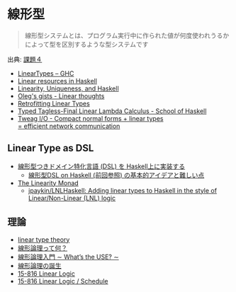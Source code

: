 # 線形型
> 線形型システムとは、プログラム実行中に作られた値が何度使われうるかによって型を区別するような型システムです

出典: [課題４](http://web.yl.is.s.u-tokyo.ac.jp/kobalab/kadai99/kadai4.html)

* [LinearTypes – GHC](https://ghc.haskell.org/trac/ghc/wiki/LinearTypes)
* [Linear resources in Haskell](http://axman6.com/posts/2016-07-10-Linear-resources-in-haskell.html)
* [Linearity, Uniqueness, and Haskell](http://edsko.net/2017/01/08/linearity-in-haskell/)
* [Oleg's gists - Linear thoughts](http://oleg.fi/gists/posts/2017-01-17-linear-thoughts.html)
* [Retrofitting Linear Types](https://www.microsoft.com/en-us/research/wp-content/uploads/2017/03/haskell-linear-submitted.pdf)
* [Typed Tagless-Final Linear Lambda Calculus - School of Haskell](https://www.schoolofhaskell.com/user/mutjida/typed-tagless-final-linear-lambda-calculus)
* [Tweag I/O - Compact normal forms + linear types <br>= efficient network communication](http://www.tweag.io/posts/2017-08-24-linear-types-packed-data.html)

## Linear Type as DSL
* [線形型つきドメイン特化言語 (DSL) を Haskell上に実装する](http://d.hatena.ne.jp/keigoi/20110806/1312604753)
  * [線形型DSL on Haskell (前回参照) の基本的アイデアと難しい点](http://d.hatena.ne.jp/keigoi/20110808/1312803152)
* [The Linearity Monad](https://www.cis.upenn.edu/~jpaykin/papers/pz_linearity_monad_2017.pdf)
  * [jpaykin/LNLHaskell: Adding linear types to Haskell in the style of Linear/Non-Linear (LNL) logic](https://github.com/jpaykin/LNLHaskell)

## 理論
* [linear type theory](https://ncatlab.org/nlab/show/linear+type+theory)
* [線形論理って何？](http://web.yl.is.s.u-tokyo.ac.jp/kobalab/kadai99/linear-logic.html)
* [線形論理入門 ∼ What’s the USE? ∼](http://www.kurims.kyoto-u.ac.jp/~terui/summer1.pdf)
* [線形論理の誕生](http://www.kurims.kyoto-u.ac.jp/~terui/birth.pdf)
* [15-816 Linear Logic](http://www.cs.cmu.edu/~./fp/courses/15816-f01/index.html)
* [15-816 Linear Logic / Schedule](http://www.cs.cmu.edu/~fp/courses/15816-s12/schedule.html)
